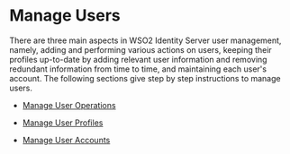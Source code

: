 # Manage Users 

There are three main aspects in WSO2 Identity Server user management, namely, adding and performing various actions on users, keeping their profiles up-to-date by adding relevant user information and removing redundant information from time to time, and maintaining each user's account. The following sections give step by step instructions to manage users. 

- [Manage User Operations](../../user-mgt/manage-user-overview) 

- [Manage User Profiles](../../user-mgt/user-profile) 

- [Manage User Accounts](../../user-mgt/user-account-overview)